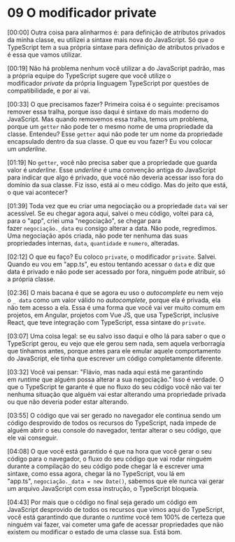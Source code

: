 # 09 O modificador private

[00:00] Outra coisa para alinharmos é: para definição de atributos privados da minha classe, eu utilizei a sintaxe mais nova do JavaScript. Só que o TypeScript tem a sua própria sintaxe para definição de atributos privados e é essa que vamos utilizar.

[00:19] Não há problema nenhum você utilizar a do JavaScript padrão, mas a própria equipe do TypeScript sugere que você utilize o modificador *private* da própria linguagem TypeScript por questões de compatibilidade, e por aí vai.

[00:33] O que precisamos fazer? Primeira coisa é o seguinte: precisamos remover essa tralha, porque isso daqui é sintaxe do mais moderno do JavaScript. Mas quando removemos essa tralha, temos um problema, porque um `getter` não pode ter o mesmo nome de uma propriedade da classe. Entendeu? Esse `getter` aqui não pode ter um nome da propriedade encapsulado dentro da sua classe. O que eu vou fazer? Eu vou colocar um *underline*.

[01:19] No `getter`, você não precisa saber que a propriedade que guarda valor é *underline*. Esse *underline* é uma convenção antiga do JavaScript para indicar que algo é privado, que você não deveria acessar isso fora do domínio da sua classe. Fiz isso, está aí o meu código. Mas do jeito que está, o que vai acontecer?

[01:39] Toda vez que eu criar uma negociação ou a propriedade `data` vai ser acessível. Se eu chegar agora aqui, salvei o meu código, voltei para cá, para o "app", criei uma "negociação", se chegar para fazer `negociação._data` eu consigo alterar a data. Não pode, regredimos. Uma negociação após criada, não pode ter nenhuma das suas propriedades internas, `data`, `quantidade` e `numero`, alteradas.

[02:12] O que eu faço? Eu coloco `private`, o modificador `private`. Salvei. Quando eu vou em "app.ts", eu estou tentando acessar o `data` e diz que data é privado e não pode ser acessado por fora, ninguém pode atribuir, só a própria classe.

[02:36] O mais bacana é que se agora eu uso o *autocomplete* eu nem vejo o `_ data` como um valor válido no *autocomplete*, porque ela é privada, ela não tem acesso a ela. Essa é uma forma que você vai ver muito comum em projetos, em Angular, projetos com Vue JS, que usa TypeScript, inclusive React, que teve integração com TypeScript, essa sintaxe do `private`.

[03:07] Uma coisa legal: se eu salvo isso daqui e olho lá para saber o que o TypeScript gerou, eu vejo que ele gerou sem nada, sem aquela verborragia que tínhamos antes, porque antes para ele emular aquele comportamento do JavaScript, ele tinha que escrever um código completamente diferente.

[03:32] Você vai pensar: "Flávio, mas nada aqui está me garantindo em *runtime* que alguém possa alterar a sua negociação." Isso é verdade. O que o TypeScript te garante é que no fluxo do seu código você não vai ter nenhuma situação que alguém vai estar alterando uma propriedade privada ou que não deveria poder estar alterando.

[03:55] O código que vai ser gerado no navegador ele continua sendo um código desprovido de todos os recursos do TypeScript, nada impede de alguém abrir o seu console do navegador, tentar alterar o seu código, que ele vai conseguir.

[04:08] O que você está garantido é que na hora que você gerar o seu código para o navegador, o fluxo do seu código que vai rodar ninguém durante a compilação do seu código pode chegar lá e escrever uma sintaxe, como essa agora, chegar lá no TypeScript, vou lá em "app.ts", `negociação._data = new Date()`, sabemos que ele nunca vai gerar um arquivo JavaScript com essa instrução, o TypeScript bloqueia.

[04:43] Por mais que o código no final seja gerado um código em JavaScript desprovido de todos os recursos que vimos aqui do TypeScript, você está garantindo que durante o *runtime* você tem 100% de certeza que ninguém vai fazer, vai cometer uma gafe de acessar propriedades que não existem ou modificar o estado de uma classe sua. Está bom.


